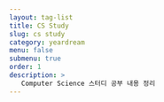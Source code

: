 ```yaml
---
layout: tag-list
title: CS Study
slug: cs study
category: yeardream
menu: false
submenu: true
order: 1
description: >
   Computer Science 스터디 공부 내용 정리
---
```

